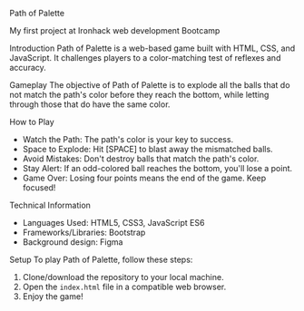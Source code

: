 Path of Palette

My first project at Ironhack web development Bootcamp

Introduction
Path of Palette is a web-based game built with HTML, CSS, and JavaScript. It challenges players to a color-matching test of reflexes and accuracy.

Gameplay
The objective of Path of Palette is to explode all the balls that do not match the path's color before they reach the bottom, while letting through those that do have the same color.

How to Play

- Watch the Path: The path's color is your key to success.
- Space to Explode: Hit [SPACE] to blast away the mismatched balls.
- Avoid Mistakes: Don't destroy balls that match the path's color.
- Stay Alert: If an odd-colored ball reaches the bottom, you'll lose a point.
- Game Over: Losing four points means the end of the game. Keep focused!

Technical Information

- Languages Used: HTML5, CSS3, JavaScript ES6
- Frameworks/Libraries: Bootstrap
- Background design: Figma

Setup
To play Path of Palette, follow these steps:

1. Clone/download the repository to your local machine.
2. Open the `index.html` file in a compatible web browser.
3. Enjoy the game!
